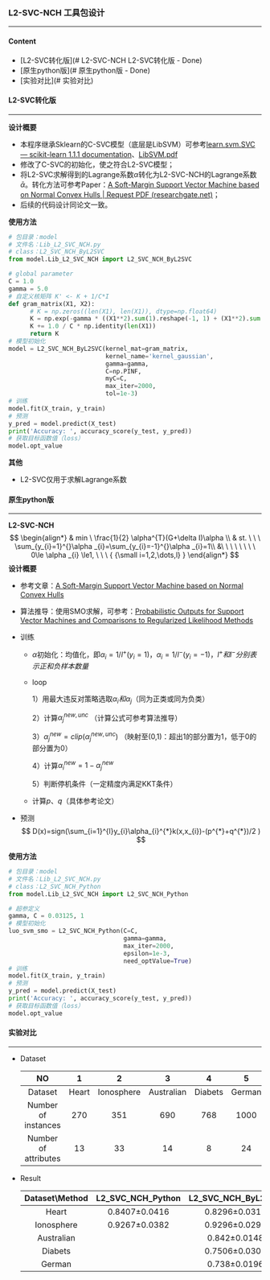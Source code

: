 ### L2-SVC-NCH 工具包设计

---

#### Content

- [L2-SVC转化版](# L2-SVC-NCH L2-SVC转化版 - Done)
- [原生python版](# 原生python版 - Done)
- [实验对比](# 实验对比)



#### L2-SVC转化版

----

**设计概要**

- 本程序继承Sklearn的C-SVC模型（底层是LibSVM）可参考[learn.svm.SVC — scikit-learn 1.1.1 documentation](https://scikit-learn.org/stable/modules/generated/sklearn.svm.SVC.html)、[LibSVM.pdf](extension://oikmahiipjniocckomdccmplodldodja/pdf-viewer/web/viewer.html?file=https%3A%2F%2Fwww.csie.ntu.edu.tw%2F~cjlin%2Fpapers%2Flibsvm.pdf)
- 修改了C-SVC的初始化，使之符合L2-SVC模型；
- 将L2-SVC求解得到的Lagrange系数$\alpha$转化为L2-SVC-NCH的Lagrange系数$\bar{\alpha}$。转化方法可参考Paper：[A Soft-Margin Support Vector Machine based on Normal Convex Hulls | Request PDF (researchgate.net)](https://www.researchgate.net/publication/272853868_A_Soft-Margin_Support_Vector_Machine_based_on_Normal_Convex_Hulls)；
- 后续的代码设计同论文一致。

**使用方法**

```python
# 包目录：model
# 文件名：Lib_L2_SVC_NCH.py
# class：L2_SVC_NCH_ByL2SVC
from model.Lib_L2_SVC_NCH import L2_SVC_NCH_ByL2SVC

# global parameter
C = 1.0
gamma = 5.0
# 自定义核矩阵 K' <- K + 1/C*I
def gram_matrix(X1, X2):
      # K = np.zeros((len(X1), len(X1)), dtype=np.float64)
      K = np.exp(-gamma * ((X1**2).sum(1).reshape(-1, 1) + (X1**2).sum(1) - 2 * X1 @ X1.T))
      K += 1.0 / C * np.identity(len(X1))
      return K
# 模型初始化
model = L2_SVC_NCH_ByL2SVC(kernel_mat=gram_matrix, 
                           kernel_name='kernel_gaussian', 
                           gamma=gamma, 
                           C=np.PINF, 
                           myC=C, 
                           max_iter=2000, 
                           tol=1e-3)
# 训练
model.fit(X_train, y_train)
# 预测
y_pred = model.predict(X_test)
print('Accuracy: ', accuracy_score(y_test, y_pred))
# 获取目标函数值（loss）
model.opt_value
```

**其他**

- L2-SVC仅用于求解Lagrange系数



#### 原生python版

----

**L2-SVC-NCH**
$$
\begin{align*}
& min \ \frac{1}{2} \alpha^{T}(G+\delta I)\alpha \\
& st. \ \ \ \sum_{y_{i}=1}^{}\alpha _{i}=\sum_{y_{i}=-1}^{}\alpha _{i}=1\\ 
&\ \ \ \ \ \ \ \  0\le \alpha _{i} \le1, \ \ \ { {\small i=1,2,\dots,l} } 
\end{align*}
$$
**设计概要**

- 参考文章：[A Soft-Margin Support Vector Machine based on Normal Convex Hulls](https://www.researchgate.net/publication/272853868_A_Soft-Margin_Support_Vector_Machine_based_on_Normal_Convex_Hulls)

- 算法推导：使用SMO求解，可参考：[Probabilistic Outputs for Support Vector Machines and Comparisons to Regularized Likelihood Methods ](http://citeseer.ist.psu.edu/viewdoc/summary?doi=10.1.1.41.1639)

- 训练

  - $\alpha$初始化：均值化，即$\alpha_{i} = 1/l^{+}(y_{i} =1)$，$\alpha_{i} = 1/l^{-}(y_{i} =-1)$，$l^{+}和l^{-}分别表示正和负样本数量$

  - loop

    1）用最大违反对策略选取$\alpha_{i}和\alpha_{j}$（同为正类或同为负类）

    2）计算$\alpha_{j}^{new,unc}$ （计算公式可参考算法推导）

    3）$\alpha_{j}^{new} = clip(\alpha_{j}^{new,unc})$ （映射至(0,1)：超出1的部分置为1，低于0的部分置为0）

    4）计算$\alpha_{i}^{new} = 1-\alpha_{j}^{new}$

    5）判断停机条件（一定精度内满足KKT条件）

  - 计算$p、q$（具体参考论文）

- 预测
  $$
  D(x)=sign(\sum_{i=1}^{l}y_{i}\alpha_{i}^{*}k(x,x_{i})-(p^{*}+q^{*})/2 )
  $$

**使用方法**

```python
# 包目录：model
# 文件名：Lib_L2_SVC_NCH.py
# class：L2_SVC_NCH_Python
from model.Lib_L2_SVC_NCH import L2_SVC_NCH_Python

# 超参定义
gamma, C = 0.03125, 1
# 模型初始化
luo_svm_smo = L2_SVC_NCH_Python(C=C, 
                                gamma=gamma, 
                                max_iter=2000, 
                                epsilon=1e-3, 
                                need_optValue=True) 
# 训练
model.fit(X_train, y_train)
# 预测
y_pred = model.predict(X_test)
print('Accuracy: ', accuracy_score(y_test, y_pred))
# 获取目标函数值（loss）
model.opt_value
```



#### 实验对比

----

- Dataset

  |          NO          |   1   |     2      |     3      |    4    |   5    |
  | :------------------: | :---: | :--------: | :--------: | :-----: | :----: |
  |       Dataset        | Heart | Ionosphere | Australian | Diabets | German |
  | Number of instances  |  270  |    351     |    690     |   768   |  1000  |
  | Number of attributes |  13   |     33     |     14     |    8    |   24   |

- Result

  | Dataset\Method | L2_SVC_NCH_Python | L2_SVC_NCH_ByL2SVC |  sklearn SVC  |
  | :------------: | :---------------: | :----------------: | :-----------: |
  |     Heart      |   0.8407±0.0416   |   0.8296±0.0319    | 0.8222±0.0222 |
  |   Ionosphere   |   0.9267±0.0382   |   0.9296±0.0295    | 0.9296±0.0295 |
  |   Australian   |                   |    0.842±0.0148    | 0.8464±0.0133 |
  |    Diabets     |                   |   0.7506±0.0301    | 0.7506±0.0274 |
  |     German     |                   |    0.738±0.0196    | 0.746±0.0177  |
